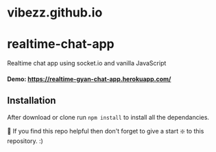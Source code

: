 # vibezz.github.io
# realtime-chat-app
Realtime chat app using socket.io and vanilla JavaScript

#### Demo: https://realtime-gyan-chat-app.herokuapp.com/

## Installation 
After download or clone run `npm install` to install all the dependancies.

🙏 If you find this repo helpful then don't forget to give a start ❇️ to this repository. :)

